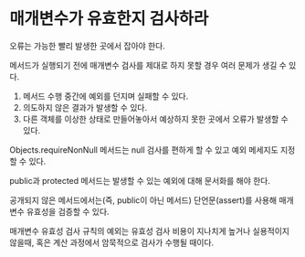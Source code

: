 # 매개변수가 유효한지 검사하라

오류는 가능한 빨리 발생한 곳에서 잡아야 한다.

메서드가 실행되기 전에 매개변수 검사를 제대로 하지 못할 경우 여러 문제가 생길 수 있다.

1. 메서드 수행 중간에 예외를 던지며 실패할 수 있다.
2. 의도하지 않은 결과가 발생할 수 있다.
3. 다른 객체를 이상한 상태로 만들어놓아서 예상하지 못한 곳에서 오류가 발생할 수 있다.

Objects.requireNonNull 메서드는 null 검사를 편하게 할 수 있고 예외 메세지도 지정할 수 있다.

public과 protected 메서드는 발생할 수 있는 예외에 대해 문서화를 해야 한다.

공개되지 않은 메서드에서는(즉, public이 아닌 메서드) 단언문(assert)를 사용해 매개변수 유효성을 검증할 수 있다.

매개변수 유효성 검사 규칙의 예외는 유효성 검사 비용이 지나치게 높거나 실용적이지 않을때, 혹은 계산 과정에서 암묵적으로 검사가 수행될 때이다.

